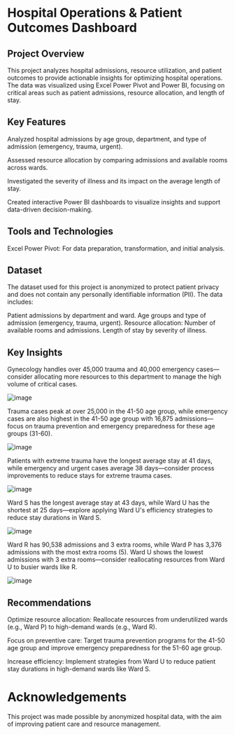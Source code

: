 # Hospital Operations & Patient Outcomes Dashboard

## Project Overview

This project analyzes hospital admissions, resource utilization, and patient outcomes to provide actionable insights for optimizing hospital operations. The data was visualized using Excel Power Pivot and Power BI, focusing on critical areas such as patient admissions, resource allocation, and length of stay.

## Key Features

Analyzed hospital admissions by age group, department, and type of admission (emergency, trauma, urgent).

Assessed resource allocation by comparing admissions and available rooms across wards.

Investigated the severity of illness and its impact on the average length of stay.

Created interactive Power BI dashboards to visualize insights and support data-driven decision-making.

## Tools and Technologies

Excel Power Pivot: For data preparation, transformation, and initial analysis.

## Dataset
The dataset used for this project is anonymized to protect patient privacy and does not contain any personally identifiable information (PII). The data includes:

Patient admissions by department and ward.
Age groups and type of admission (emergency, trauma, urgent).
Resource allocation: Number of available rooms and admissions.
Length of stay by severity of illness.

## Key Insights
Gynecology handles over 45,000 trauma and 40,000 emergency cases—consider allocating more resources to this department to manage the high volume of critical cases.

![image](https://github.com/user-attachments/assets/9f157448-c83f-4791-b7f2-6cb2a9a5cb43)

Trauma cases peak at over 25,000 in the 41-50 age group, while emergency cases are also highest in the 41-50 age group with 16,875 admissions—focus on trauma prevention and emergency preparedness for these age groups (31-60).

![image](https://github.com/user-attachments/assets/cb3cb632-7562-4448-abc5-b47b0b7aa35b)

Patients with extreme trauma have the longest average stay at 41 days, while emergency and urgent cases average 38 days—consider process improvements to reduce stays for extreme trauma cases.

![image](https://github.com/user-attachments/assets/e10fc978-79d4-4709-a65d-bf8640dde82b)

Ward S has the longest average stay at 43 days, while Ward U has the shortest at 25 days—explore applying Ward U's efficiency strategies to reduce stay durations in Ward S.

![image](https://github.com/user-attachments/assets/79f003f8-f058-4423-80c5-e8d2b0b1862a)

Ward R has 90,538 admissions and 3 extra rooms, while Ward P has 3,376 admissions with the most extra rooms (5). 
Ward U shows the lowest admissions with 3 extra rooms—consider reallocating resources from Ward U to busier wards like R.

![image](https://github.com/user-attachments/assets/c046fcc4-ef7c-4847-96c0-3023c13a09fa)



## Recommendations
Optimize resource allocation: Reallocate resources from underutilized wards (e.g., Ward P) to high-demand wards (e.g., Ward R).

Focus on preventive care: Target trauma prevention programs for the 41-50 age group and improve emergency preparedness for the 51-60 age group.

Increase efficiency: Implement strategies from Ward U to reduce patient stay durations in high-demand wards like Ward S.

# Acknowledgements
This project was made possible by anonymized hospital data, with the aim of improving patient care and resource management.
